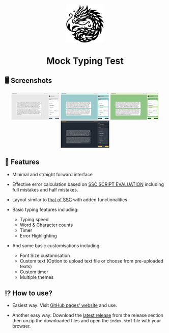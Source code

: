 <div align="center">

<img width="" src="img/logo.svg"  width=120 height=120  align="center">

# Mock Typing Test

</div>

## 🖥 Screenshots

<div align="center">
<div>
<img src="img/Screenshots/5.png" width="30%" />
  <img src="img/Screenshots/2.png" width="30%" />
  <img src="img/Screenshots/3.png" width="30%" />
  <img src="img/Screenshots/1.png" width="30%" />
</div>
</div>

## 📖 Features 
- Minimal and straight forward interface
- Effective error calculation based on [SSC SCRIPT EVALUATION](https://ssc.gov.in/for-candidates/script-evaluation) including full mistakes and half mistakes.

- Layout similar to [that of SSC](https://www3.digialm.com//OnlineAssessment/index.html?164@@M510) with added functionalities 
- Basic typing features including: 
  - Typing speed
  - Word & Character counts
  - Timer
  - Error Highlighting
- And some basic customisations including:
  - Font Size customisation
  - Custom text (Option to upload text file or choose from pre-uploaded texts)
  - Custom timer
  - Multiple themes

## ⁉️ How to use?
- Easiest way: Visit [GitHub pages' website](https://surajkadian.github.io/TypingPractice/) and use.

- Another easy way: Download the [latest release](https://github.com/SurajKadian/TypingPractice/releases/latest) from the release section then unzip the downloaded files and open the `index.html` file with your browser.
